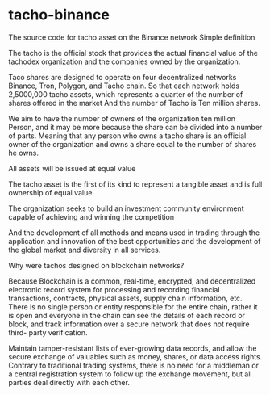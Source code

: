 # tacho-binance
The source code for tacho asset on the Binance network
Simple definition

The tacho is the official stock that provides the actual financial value of the tachodex organization and the companies owned by the organization.

Taco shares are designed to operate on four decentralized networks Binance, Tron, Polygon, and Tacho chain. So that each network holds 2,5000,000 tacho assets, which represents a quarter of the number of shares offered in the market And the number of Tacho is  Ten million shares.

We aim to have the number of owners of the organization ten million Person, and it may be more because the share can be divided into a number of parts. Meaning that any person who owns a tacho share is an official owner of the organization and owns a share equal to the number of shares he owns. 

All assets will be issued at equal value

The tacho asset is the first of its kind to represent a tangible asset and is full ownership of equal value

The organization seeks to build an investment community environment capable of achieving and winning the competition

And the development of all methods and means used in trading through the application and innovation of the best opportunities and the development of the global market and diversity in all services. 

Why were tachos designed on blockchain networks?

Because Blockchain is a common, real-time, encrypted, and decentralized electronic record system for processing and recording financial transactions, contracts, physical assets, supply chain information, etc. There is no single person or entity responsible for the entire chain, rather it is open and everyone in the chain can see the details of each record or block, and track information over a secure network that does not require third- party verification.

Maintain tamper-resistant lists of ever-growing data records, and allow the secure exchange of valuables such as money, shares, or data access rights. Contrary to traditional trading systems, there is no need for a middleman or a central registration system to follow up the exchange movement, but all parties deal directly with each other.
